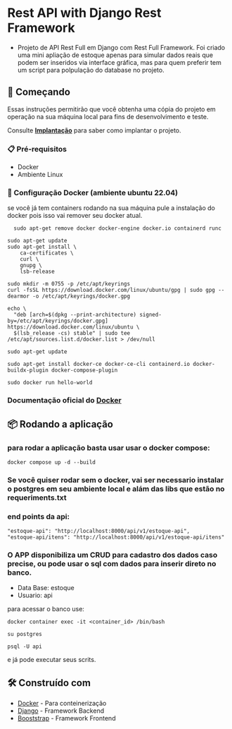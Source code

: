 # Rest API with Django Rest Framework

- Projeto de API Rest Full em Django com Rest Full Framework. Foi criado uma mini apliação de estoque apenas para simular dados reais que podem ser inseridos via interface gráfica, mas para quem preferir tem um script para polpulação do database no projeto.


## 🚀 Começando

Essas instruções permitirão que você obtenha uma cópia do projeto em operação na sua máquina local para fins de desenvolvimento e teste.

Consulte **[Implantação](#-implanta%C3%A7%C3%A3o)** para saber como implantar o projeto.

### 📋 Pré-requisitos

- Docker
- Ambiente Linux

### 🔧 Configuração Docker (ambiente ubuntu 22.04)
se você já tem containers rodando na sua máquina pule  a instalação do docker pois isso vai remover seu docker atual.
```
  sudo apt-get remove docker docker-engine docker.io containerd runc
```
```
sudo apt-get update
sudo apt-get install \
    ca-certificates \
    curl \
    gnupg \
    lsb-release
```

```
sudo mkdir -m 0755 -p /etc/apt/keyrings
curl -fsSL https://download.docker.com/linux/ubuntu/gpg | sudo gpg --dearmor -o /etc/apt/keyrings/docker.gpg
```

```
echo \
  "deb [arch=$(dpkg --print-architecture) signed-by=/etc/apt/keyrings/docker.gpg] https://download.docker.com/linux/ubuntu \
  $(lsb_release -cs) stable" | sudo tee /etc/apt/sources.list.d/docker.list > /dev/null
```

```
sudo apt-get update
```

```
sudo apt-get install docker-ce docker-ce-cli containerd.io docker-buildx-plugin docker-compose-plugin
```

```
sudo docker run hello-world
```
### Documentação oficial do  [Docker](https://docs.docker.com/engine/install/ubuntu/) 

## 📦 Rodando a aplicação

### para rodar a aplicação basta usar usar o docker compose:
``` 
docker compose up -d --build
```


### Se você quiser rodar sem o docker, vai ser necessario instalar o postgres em seu ambiente local e alám das libs que estão no requeriments.txt
### end points da api:
```
"estoque-api": "http://localhost:8000/api/v1/estoque-api",
"estoque-api/itens": "http://localhost:8000/api/v1/estoque-api/itens"
```
### O APP disponibiliza um CRUD para cadastro dos dados caso precise, ou pode usar o sql com dados para inserir direto no banco.
 
 - Data Base: estoque
 - Usuario: api

 para acessar o banco use:
 ```
 docker container exec -it <container_id> /bin/bash 

 su postgres 
 
 psql -U api

 ```
 e já pode executar seus scrits.


## 🛠️ Construído com
* [Docker](https://docs.docker.com/) - Para conteinerização
* [Django](https://docs.djangoproject.com/en/4.1/) - Framework Backend
* [Booststrap](https://getbootstrap.com/docs/5.3/getting-started/introduction/) - Framework Frontend
